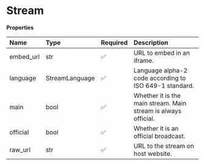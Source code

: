 # Stream

**Properties**

| Name      | Type           | Required | Description                                                    |
| :-------- | :------------- | :------- | :------------------------------------------------------------- |
| embed_url | str            | ✅       | URL to embed in an iframe.                                     |
| language  | StreamLanguage | ✅       | Language alpha-2 code according to ISO 649-1 standard.         |
| main      | bool           | ✅       | Whether it is the main stream. Main stream is always official. |
| official  | bool           | ✅       | Whether it is an official broadcast.                           |
| raw_url   | str            | ✅       | URL to the stream on host website.                             |

<!-- This file was generated by liblab | https://liblab.com/ -->
